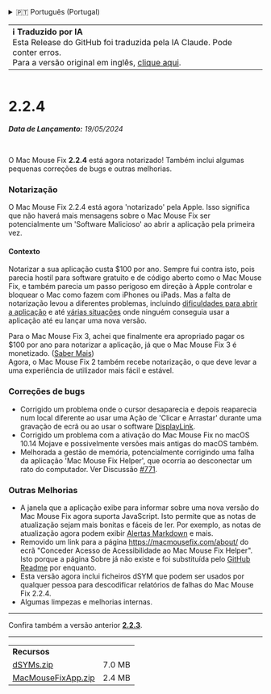 <details>
<summary>🇵🇹 Português (Portugal)</summary>

[🇬🇧 English (GitHub)](https://github.com/noah-nuebling/mac-mouse-fix/releases/tag/2.2.4)\
[🇦🇩 Català](https://redirect.macmousefix.com/?target=mmf-release&tag=2.2.4&locale=ca)\
[🇩🇪 Deutsch](https://redirect.macmousefix.com/?target=mmf-release&tag=2.2.4&locale=de)\
[🇪🇸 Español](https://redirect.macmousefix.com/?target=mmf-release&tag=2.2.4&locale=es)\
[🇫🇷 Français](https://redirect.macmousefix.com/?target=mmf-release&tag=2.2.4&locale=fr)\
[🇮🇩 Indonesia](https://redirect.macmousefix.com/?target=mmf-release&tag=2.2.4&locale=id)\
[🇮🇹 Italiano](https://redirect.macmousefix.com/?target=mmf-release&tag=2.2.4&locale=it)\
[🇭🇺 Magyar](https://redirect.macmousefix.com/?target=mmf-release&tag=2.2.4&locale=hu)\
[🇳🇱 Nederlands](https://redirect.macmousefix.com/?target=mmf-release&tag=2.2.4&locale=nl)\
[🇵🇱 Polski](https://redirect.macmousefix.com/?target=mmf-release&tag=2.2.4&locale=pl)\
[🇧🇷 Português (Brasil)](https://redirect.macmousefix.com/?target=mmf-release&tag=2.2.4&locale=pt-BR)\
**🇵🇹 Português (Portugal)**\
[🇷🇴 Română](https://redirect.macmousefix.com/?target=mmf-release&tag=2.2.4&locale=ro)\
[🇸🇪 Svenska](https://redirect.macmousefix.com/?target=mmf-release&tag=2.2.4&locale=sv)\
[🇻🇳 Tiếng Việt](https://redirect.macmousefix.com/?target=mmf-release&tag=2.2.4&locale=vi)\
[🇹🇷 Türkçe](https://redirect.macmousefix.com/?target=mmf-release&tag=2.2.4&locale=tr)\
[🇨🇿 Čeština](https://redirect.macmousefix.com/?target=mmf-release&tag=2.2.4&locale=cs)\
[🇬🇷 Ελληνικά](https://redirect.macmousefix.com/?target=mmf-release&tag=2.2.4&locale=el)\
[🇷🇺 Русский](https://redirect.macmousefix.com/?target=mmf-release&tag=2.2.4&locale=ru)\
[🇺🇦 Українська](https://redirect.macmousefix.com/?target=mmf-release&tag=2.2.4&locale=uk)\
[🇮🇱 עברית](https://redirect.macmousefix.com/?target=mmf-release&tag=2.2.4&locale=he)\
[🇸🇦 العربية](https://redirect.macmousefix.com/?target=mmf-release&tag=2.2.4&locale=ar)\
[🇮🇳 हिन्दी](https://redirect.macmousefix.com/?target=mmf-release&tag=2.2.4&locale=hi)\
[🇹🇭 ไทย](https://redirect.macmousefix.com/?target=mmf-release&tag=2.2.4&locale=th)\
[🇨🇳 中文 (简体)](https://redirect.macmousefix.com/?target=mmf-release&tag=2.2.4&locale=zh-Hans)\
[🇨🇳 中文 (繁體)](https://redirect.macmousefix.com/?target=mmf-release&tag=2.2.4&locale=zh-Hant)\
[🇭🇰 中文（香港)](https://redirect.macmousefix.com/?target=mmf-release&tag=2.2.4&locale=zh-HK)\
[🇯🇵 日本語](https://redirect.macmousefix.com/?target=mmf-release&tag=2.2.4&locale=ja)\
[🇰🇷 한국어](https://redirect.macmousefix.com/?target=mmf-release&tag=2.2.4&locale=ko)\
[Help translate Mac Mouse Fix to different languages!](https://github.com/noah-nuebling/mac-mouse-fix/discussions/731)
</details>
<table align=><td>
<b>ℹ️ Traduzido por IA</b><br>
Esta Release do GitHub foi traduzida pela IA Claude. Pode conter erros.<br>
Para a versão original em inglês, <a href="https://github.com/noah-nuebling/mac-mouse-fix/releases/tag/2.2.4">clique aqui</a>.
</td></table>

<table></table>

# 2.2.4
***Data de Lançamento:** 19/05/2024*

<br>

O Mac Mouse Fix **2.2.4** está agora notarizado! Também inclui algumas pequenas correções de bugs e outras melhorias.

### **Notarização**

O Mac Mouse Fix 2.2.4 está agora 'notarizado' pela Apple. Isso significa que não haverá mais mensagens sobre o Mac Mouse Fix ser potencialmente um 'Software Malicioso' ao abrir a aplicação pela primeira vez.

#### Contexto

Notarizar a sua aplicação custa $100 por ano. Sempre fui contra isto, pois parecia hostil para software gratuito e de código aberto como o Mac Mouse Fix, e também parecia um passo perigoso em direção à Apple controlar e bloquear o Mac como fazem com iPhones ou iPads. Mas a falta de notarização levou a diferentes problemas, incluindo [dificuldades para abrir a aplicação](https://github.com/noah-nuebling/mac-mouse-fix/discussions/114) e até [várias situações](https://github.com/noah-nuebling/mac-mouse-fix/issues/95) onde ninguém conseguia usar a aplicação até eu lançar uma nova versão.

Para o Mac Mouse Fix 3, achei que finalmente era apropriado pagar os $100 por ano para notarizar a aplicação, já que o Mac Mouse Fix 3 é monetizado. ([Saber Mais](https://redirect.macmousefix.com/?target=mmf-release&tag=3.0.0&locale=pt-PT)) \
Agora, o Mac Mouse Fix 2 também recebe notarização, o que deve levar a uma experiência de utilizador mais fácil e estável.

### **Correções de bugs**

- Corrigido um problema onde o cursor desaparecia e depois reaparecia num local diferente ao usar uma Ação de 'Clicar e Arrastar' durante uma gravação de ecrã ou ao usar o software [DisplayLink](https://www.synaptics.com/products/displaylink-graphics).
- Corrigido um problema com a ativação do Mac Mouse Fix no macOS 10.14 Mojave e possivelmente versões mais antigas do macOS também.
- Melhorada a gestão de memória, potencialmente corrigindo uma falha da aplicação 'Mac Mouse Fix Helper', que ocorria ao desconectar um rato do computador. Ver Discussão [#771](https://github.com/noah-nuebling/mac-mouse-fix/discussions/771).

### **Outras Melhorias**

- A janela que a aplicação exibe para informar sobre uma nova versão do Mac Mouse Fix agora suporta JavaScript. Isto permite que as notas de atualização sejam mais bonitas e fáceis de ler. Por exemplo, as notas de atualização agora podem exibir [Alertas Markdown](https://github.com/orgs/community/discussions/16925) e mais.
- Removido um link para a página https://macmousefix.com/about/ do ecrã "Conceder Acesso de Acessibilidade ao Mac Mouse Fix Helper". Isto porque a página Sobre já não existe e foi substituída pelo [GitHub Readme](https://github.com/noah-nuebling/mac-mouse-fix) por enquanto.
- Esta versão agora inclui ficheiros dSYM que podem ser usados por qualquer pessoa para descodificar relatórios de falhas do Mac Mouse Fix 2.2.4.
- Algumas limpezas e melhorias internas.

---

Confira também a versão anterior [**2.2.3**](https://redirect.macmousefix.com/?target=mmf-release&tag=2.2.3&locale=pt-PT).

---

<table align="start">
<tr>
    <td colspan=2>
        <b>Recursos</b>
    </td>
</tr>
<tr>
    <td><a href="https://github.com/noah-nuebling/mac-mouse-fix/releases/download/2.2.4/dSYMs.zip">dSYMs.zip</a></td>
    <td>7.0 MB</td>
</tr>
<tr>
    <td><a href="https://github.com/noah-nuebling/mac-mouse-fix/releases/download/2.2.4/MacMouseFixApp.zip">MacMouseFixApp.zip</a></td>
    <td>2.4 MB</td>
</tr>
</table>
